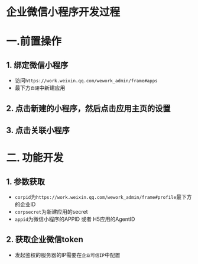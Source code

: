 # 企业微信小程序开发过程

# 一.前置操作

## 1. 绑定微信小程序

- 访问`https://work.weixin.qq.com/wework_admin/frame#apps`
- 最下方`自建`中新建应用

## 2. 点击新建的小程序，然后点击应用主页的设置

## 3. 点击关联小程序

# 二. 功能开发

## 1. 参数获取

- `corpid`为`https://work.weixin.qq.com/wework_admin/frame#profile`最下方的企业ID
- `corpsecret`为新建应用的secret
- `appid`为微信小程序的APPID 或者 H5应用的AgentID

## 2. 获取企业微信token
* 发起鉴权的服务器的IP需要在`企业可信IP`中配置

